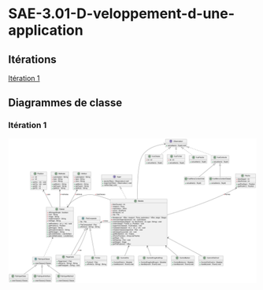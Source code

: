 # SAE-3.01-D-veloppement-d-une-application


## Itérations
[Itération 1](iterations/iteration_1/iteration_1.md)
## Diagrammes de classe
### Itération 1
![PlantUML](iterations/iteration_1/plantuml.png)

